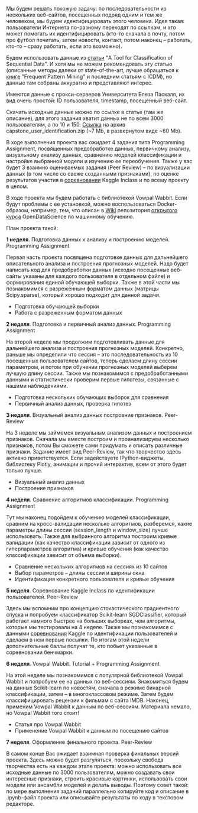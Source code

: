 Мы будем решать похожую задачу: по последовательности из нескольких веб-сайтов, посещенных подряд одним и тем же человеком, мы будем идентифицировать этого человека. Идея такая: пользователи Интернета по-разному переходят по ссылкам, и это может помогать их идентифицировать (кто-то сначала в почту, потом про футбол почитать, затем новости, контакт, потом наконец – работать, кто-то – сразу работать, если это возможно).

Будем использовать данные из [статьи](http://ceur-ws.org/Vol-1703/paper12.pdf) "A Tool for Classification of Sequential Data". И хотя мы не можем рекомендовать эту статью (описанные методы далеки от state-of-the-art, лучше обращаться к [книге](http://www.charuaggarwal.net/freqbook.pdf) "Frequent Pattern Mining" и последним статьям с ICDM), но данные там собраны аккуратно и представляют интерес.

Имеются данные с прокси-серверов Университета Блеза Паскаля, их вид очень простой: ID пользователя, timestamp, посещенный веб-сайт.

Скачать исходные данные можно по ссылке в статье (там же описание), для этого задания хватит данных не по всем 3000 пользователям, а по 10 и 150. [Ссылка](https://drive.google.com/open?id=11AqEDEITiodB8fcB8IZvp_5odfZuqAsS) на архив capstone_user_identification.zip (~7 Mb, в развернутом виде ~60 Mb).

В ходе выполнения проекта вас ожидает 4 задания типа Programming Assignment, посвященных предобработке данных, первичному анализу, визуальному анализу данных, сравнению моделей классификации и настройке выбранной модели и изучению ее переобучения. Также у вас будет 3 взаимно оцениваемых задания (Peer Review) – по визуализации данных (в том числе со свеже созданными признаками), по оценке результатов участия в [соревновании](https://inclass.kaggle.com/c/catch-me-if-you-can-intruder-detection-through-webpage-session-tracking2) Kaggle Inclass и по всему проекту в целом.

В ходе проекта мы будем работать с библиотекой Vowpal Wabbit. Если будут проблемы с ее установкой, можно воспользоваться Docker-образом, например, тем, что описан в [Wiki](https://github.com/Yorko/mlcourse.ai/wiki/%D0%9F%D0%9E-%D0%B4%D0%BB%D1%8F-%D0%BF%D1%80%D0%BE%D1%85%D0%BE%D0%B6%D0%B4%D0%B5%D0%BD%D0%B8%D1%8F-%D0%BA%D1%83%D1%80%D1%81%D0%B0-%D0%B8-Docker) репозитория [открытого курса](https://github.com/Yorko/mlcourse_open) OpenDataScience по машинному обучению.

План проекта такой:

**1 неделя**. Подготовка данных к анализу и построению моделей. Programming Assignment

Первая часть проекта посвящена подготовке данных для дальнейшего описательного анализа и построения прогнозных моделей. Надо будет написать код для предобработки данных (исходно посещенные веб-сайты указаны для каждого пользователя в отдельном файле) и формирования единой обучающей выборки. Также в этой части мы познакомимся с разреженным форматом данных (матрицы Scipy.sparse), который хорошо подходит для данной задачи.

* Подготовка обучающей выборки
* Работа с разреженным форматом данных

**2 неделя**. Подготовка и первичный анализ данных. Programming Assignment

На второй неделе мы продолжим подготовливать данные для дальнейшего анализа и построения прогнозных моделей. Конкретно, раньше мы определили что сессия – это последовательность из 10 посещенных пользователем сайтов, теперь сделаем длину сессии параметром, и потом при обучении прогнозных моделей выберем лучшую длину сессии. Также мы познакомимся с предобработанными данными и статистически проверим первые гипотезы, связанные с нашими наблюдениями.

* Подготовка нескольких обучающих выборок для сравнения
* Первичный анализ данных, проверка гипотез

**3 неделя**. Визуальный анализ данных построение признаков. Peer-Review

На 3 неделе мы займемся визуальным анализом данных и построением признаков. Сначала мы вместе построим и проанализируем несколько признаков, потом Вы сможете сами придумать и описать различные признаки. Задание имеет вид Peer-Review, так что творчество здесь активно приветствуется. Если задействуете IPython-виджеты, библиотеку Plotly, анимации и прочий интерактив, всем от этого будет только лучше.

* Визуальный анализ данных
* Построение признаков

**4 неделя**. Сравнение алгоритмов классификации. Programming Assignment

Тут мы наконец подойдем к обучению моделей классификации, сравним на кросс-валидации несколько алгоритмов, разберемся, какие параметры длины сессии (session_length и window_size) лучше использовать. Также для выбранного алгоритма построим кривые валидации (как качество классификации зависит от одного из гиперпараметров алгоритма) и кривые обучения (как качество классификации зависит от объема выборки).

* Сравнение нескольких алгоритмов на сессиях из 10 сайтов
* Выбор параметров – длины сессии и ширины окна
* Идентификация конкретного пользователя и кривые обучения

**5 неделя**. Соревнование Kaggle Inclass по идентификации пользователей. Peer-Review

Здесь мы вспомним про концепцию стохастического градиентного спуска и попробуем классификатор Scikit-learn SGDClassifier, который работает намного быстрее на больших выборках, чем алгоритмы, которые мы тестировали на 4 неделе. Также мы познакомимся с данными [соревнования](https://inclass.kaggle.com/c/catch-me-if-you-can-intruder-detection-through-webpage-session-tracking2) Kaggle по идентификации пользователей и сделаем в нем первые посылки. По итогам этой недели дополнительные баллы получат те, кто побьет указанные в соревновании бенчмарки.

**6 неделя**. Vowpal Wabbit. Tutorial + Programming Assignment

На этой неделе мы познакомимся с популярной библиотекой Vowpal Wabbit и попробуем ее на данных по веб-сессиям. Знакомиться будем на данных Scikit-learn по новостям, сначала в режиме бинарной классификации, затем – в многоклассовом режиме. Затем будем классифицировать рецензии к фильмам с сайта IMDB. Наконец, применим Vowpal Wabbit к данным по веб-сессиям. Материала немало, но Vowpal Wabbit того стоит!

* Статья про Vowpal Wabbit
* Применение Vowpal Wabbit к данным по посещению сайтов

**7 неделя**. Оформление финального проекта. Peer-Review

В самом конце Вас ожидает взаимная проверка финальных версий проекта. Здесь можно будет разгуляться, поскольку свобода творчества есть на каждом этапе проекта: можно использовать все исходные данные по 3000 пользователям, можно создавать свои интересные признаки, строить красивые картинки, использовать свои модели или ансамбли моделей и делать выводы. Поэтому совет такой: по мере выполнения заданий параллельно копируйте код и описание в .ipynb-файл проекта или описывайте результаты по ходу в текстовом редакторе.
